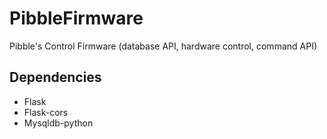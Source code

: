 # PibbleFirmware
Pibble's Control Firmware (database API, hardware control, command API)

## Dependencies
+ Flask
+ Flask-cors
+ Mysqldb-python